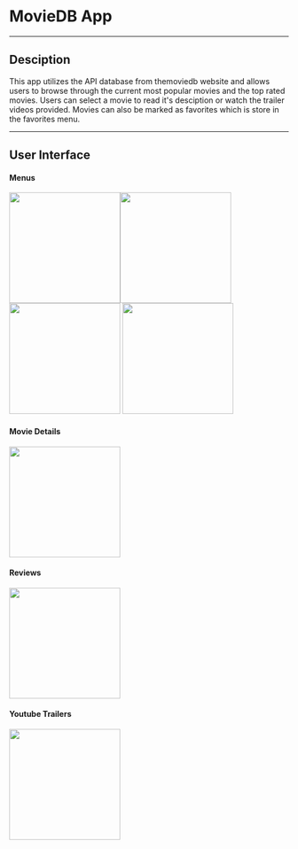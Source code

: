 # MovieDB App
----

## Desciption
This app utilizes the API database from themoviedb website and allows users to browse through the current most popular movies and the top rated movies. Users can select a movie to read it's desciption or watch the trailer videos provided. Movies can also be marked as favorites which is store in the favorites menu.

----
## User Interface
#### Menus
<img width=200 src="https://user-images.githubusercontent.com/41648600/56453034-2e0d7480-6309-11e9-878a-6b73ce4f3949.PNG"><img width=200 src="https://user-images.githubusercontent.com/41648600/56453051-63b25d80-6309-11e9-81f3-1854d43ff18d.PNG">
<img width=200 src="https://user-images.githubusercontent.com/41648600/56453037-2ea60b00-6309-11e9-840c-de2cf6feacb7.PNG">
<img width=200 src="https://user-images.githubusercontent.com/41648600/56453033-2e0d7480-6309-11e9-816f-dbd25223f128.PNG">

#### Movie Details
<img width=200 src="https://user-images.githubusercontent.com/41648600/56453035-2e0d7480-6309-11e9-8ca6-fb250db8aca0.PNG">

#### Reviews
<img width=200 src="https://user-images.githubusercontent.com/41648600/56453036-2e0d7480-6309-11e9-9f61-e58769e80347.PNG">

#### Youtube Trailers
<img width=200 src="https://user-images.githubusercontent.com/41648600/56453038-2ea60b00-6309-11e9-9cd5-fcdad459d32a.PNG">
